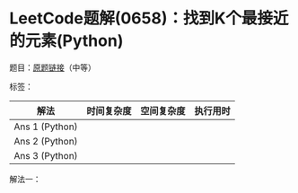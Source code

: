 # LeetCode题解(0658)：找到K个最接近的元素(Python)

题目：[原题链接](https://leetcode-cn.com/problems/find-k-closest-elements/)（中等）

标签：

| 解法           | 时间复杂度 | 空间复杂度 | 执行用时 |
| -------------- | ---------- | ---------- | -------- |
| Ans 1 (Python) |            |            |          |
| Ans 2 (Python) |            |            |          |
| Ans 3 (Python) |            |            |          |

解法一：

